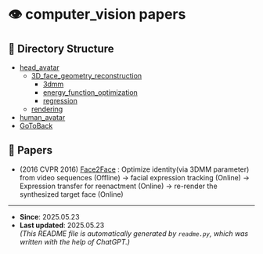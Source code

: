 # 👁️ computer_vision papers

## 📂 Directory Structure
- [head_avatar](head_avatar/README.md)
  - [3D_face_geometry_reconstruction](head_avatar/3D_face_geometry_reconstruction/README.md)
    - [3dmm](head_avatar/3D_face_geometry_reconstruction/3dmm/README.md)
    - [energy_function_optimization](head_avatar/3D_face_geometry_reconstruction/energy_function_optimization/README.md)
    - [regression](head_avatar/3D_face_geometry_reconstruction/regression/README.md)
  - [rendering](head_avatar/rendering/README.md)
- [human_avatar](human_avatar/README.md)
- [GoToBack](../README.md)

## 📄 Papers
  - (2016 CVPR 2016) [Face2Face](head_avatar/3D_face_geometry_reconstruction/energy_function_optimization/Face2Face.md) : Optimize identity(via 3DMM parameter) from video sequences (Offline) -> facial expression tracking (Online) -> Expression transfer for reenactment (Online) -> re-render the synthesized target face (Online)


---
- **Since**: 2025.05.23  
- **Last updated**: 2025.05.23  
_(This README file is automatically generated by `readme.py`, which was written with the help of ChatGPT.)_
